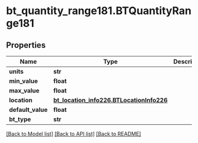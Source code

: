 # bt_quantity_range181.BTQuantityRange181

## Properties
Name | Type | Description | Notes
------------ | ------------- | ------------- | -------------
**units** | **str** |  | [optional] 
**min_value** | **float** |  | [optional] 
**max_value** | **float** |  | [optional] 
**location** | [**bt_location_info226.BTLocationInfo226**](BTLocationInfo226.md) |  | [optional] 
**default_value** | **float** |  | [optional] 
**bt_type** | **str** |  | [optional] 

[[Back to Model list]](../README.md#documentation-for-models) [[Back to API list]](../README.md#documentation-for-api-endpoints) [[Back to README]](../README.md)


